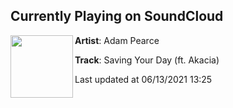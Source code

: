 ## Currently Playing on SoundCloud

[<img align="left" width="100" src="https://i1.sndcdn.com/artworks-XP9qJgstWY2rEXp0-wtVQ5w-t500x500.jpg">](https://soundcloud.com/adampearcemedia/saving-your-day)

**Artist**: Adam Pearce 

**Track**: Saving Your Day (ft. Akacia)

Last updated at 06/13/2021 13:25
